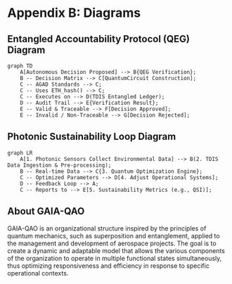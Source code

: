 # Appendix B: Diagrams

## Entangled Accountability Protocol (QEG) Diagram

```mermaid
graph TD
    A[Autonomous Decision Proposed] --> B{QEG Verification};
    B -- Decision Matrix --> C[QuantumCircuit Construction];
    C -- AGAD Standards --> C;
    C -- Uses ETH_hash() --> C;
    C -- Executes on --> D(TDIS Entangled Ledger);
    D -- Audit Trail --> E{Verification Result};
    E -- Valid & Traceable --> F[Decision Approved];
    E -- Invalid / Non-Traceable --> G[Decision Rejected];
```

## Photonic Sustainability Loop Diagram

```mermaid
graph LR
    A[1. Photonic Sensors Collect Environmental Data] --> B(2. TDIS Data Ingestion & Pre-processing);
    B -- Real-time Data --> C{3. Quantum Optimization Engine};
    C -- Optimized Parameters --> D[4. Adjust Operational Systems];
    D -- Feedback Loop --> A;
    C -- Reports to --> E[5. Sustainability Metrics (e.g., QSI)];
```

## About GAIA-QAO

GAIA-QAO is an organizational structure inspired by the principles of quantum mechanics, such as superposition and entanglement, applied to the management and development of aerospace projects. The goal is to create a dynamic and adaptable model that allows the various components of the organization to operate in multiple functional states simultaneously, thus optimizing responsiveness and efficiency in response to specific operational contexts.
